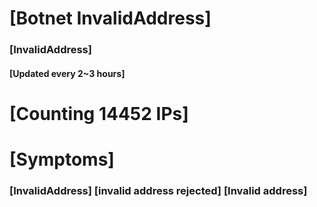 # [Botnet InvalidAddress]
### [InvalidAddress]
#### [Updated every 2~3 hours]

# [Counting 14452 IPs]

# [Symptoms] 

###   [InvalidAddress] [invalid address rejected] [Invalid address]
